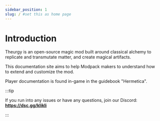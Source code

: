 ```yaml
---
sidebar_position: 1
slug: / #set this as home page
---
```


# Introduction

Theurgy is an open-source magic mod built around classical alchemy to replicate and transmutate matter, and create magical artifacts.

This documentation site aims to help Modpack makers to understand how to extend and customize the mod. 

Player documentation is found in-game in the guidebook "Hermetica".

:::tip

If you run into any issues or have any questions, join our Discord: **https://dsc.gg/klikli**

:::
